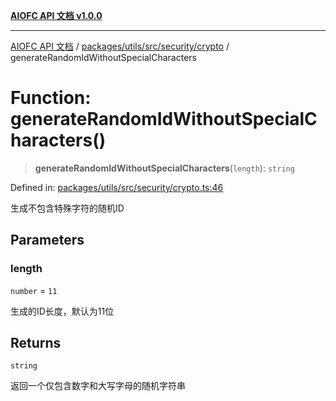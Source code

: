 [**AIOFC API 文档 v1.0.0**](../../../../../../README.md)

***

[AIOFC API 文档](../../../../../../modules.md) / [packages/utils/src/security/crypto](../README.md) / generateRandomIdWithoutSpecialCharacters

# Function: generateRandomIdWithoutSpecialCharacters()

> **generateRandomIdWithoutSpecialCharacters**(`length`): `string`

Defined in: [packages/utils/src/security/crypto.ts:46](https://github.com/aiofc-nx/aiofc-server-20250113/blob/c42968e9d610c830827b0ce80268360670d99c8b/packages/utils/src/security/crypto.ts#L46)

生成不包含特殊字符的随机ID

## Parameters

### length

`number` = `11`

生成的ID长度，默认为11位

## Returns

`string`

返回一个仅包含数字和大写字母的随机字符串
